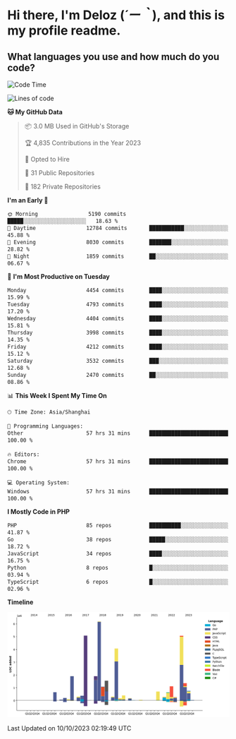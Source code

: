 # **Hi there, I'm Deloz (*´ー｀*), and this is my profile readme.**

## **What languages you use and how much do you code?**

<!--START_SECTION:waka-->
![Code Time](http://img.shields.io/badge/Code%20Time-2%2C604%20hrs%2045%20mins-blue)

![Lines of code](https://img.shields.io/badge/From%20Hello%20World%20I%27ve%20Written-34.5%20million%20lines%20of%20code-blue)

**🐱 My GitHub Data** 

> 📦 3.0 MB Used in GitHub's Storage 
 > 
> 🏆 4,835 Contributions in the Year 2023
 > 
> 💼 Opted to Hire
 > 
> 📜 31 Public Repositories 
 > 
> 🔑 182 Private Repositories 
 > 
**I'm an Early 🐤** 

```text
🌞 Morning                5190 commits        █████░░░░░░░░░░░░░░░░░░░░   18.63 % 
🌆 Daytime                12784 commits       ███████████░░░░░░░░░░░░░░   45.88 % 
🌃 Evening                8030 commits        ███████░░░░░░░░░░░░░░░░░░   28.82 % 
🌙 Night                  1859 commits        ██░░░░░░░░░░░░░░░░░░░░░░░   06.67 % 
```
📅 **I'm Most Productive on Tuesday** 

```text
Monday                   4454 commits        ████░░░░░░░░░░░░░░░░░░░░░   15.99 % 
Tuesday                  4793 commits        ████░░░░░░░░░░░░░░░░░░░░░   17.20 % 
Wednesday                4404 commits        ████░░░░░░░░░░░░░░░░░░░░░   15.81 % 
Thursday                 3998 commits        ████░░░░░░░░░░░░░░░░░░░░░   14.35 % 
Friday                   4212 commits        ████░░░░░░░░░░░░░░░░░░░░░   15.12 % 
Saturday                 3532 commits        ███░░░░░░░░░░░░░░░░░░░░░░   12.68 % 
Sunday                   2470 commits        ██░░░░░░░░░░░░░░░░░░░░░░░   08.86 % 
```


📊 **This Week I Spent My Time On** 

```text
🕑︎ Time Zone: Asia/Shanghai

💬 Programming Languages: 
Other                    57 hrs 31 mins      █████████████████████████   100.00 % 

🔥 Editors: 
Chrome                   57 hrs 31 mins      █████████████████████████   100.00 % 

💻 Operating System: 
Windows                  57 hrs 31 mins      █████████████████████████   100.00 % 
```

**I Mostly Code in PHP** 

```text
PHP                      85 repos            ██████████░░░░░░░░░░░░░░░   41.87 % 
Go                       38 repos            █████░░░░░░░░░░░░░░░░░░░░   18.72 % 
JavaScript               34 repos            ████░░░░░░░░░░░░░░░░░░░░░   16.75 % 
Python                   8 repos             █░░░░░░░░░░░░░░░░░░░░░░░░   03.94 % 
TypeScript               6 repos             █░░░░░░░░░░░░░░░░░░░░░░░░   02.96 % 
```



**Timeline**

![Lines of Code chart](https://raw.githubusercontent.com/deloz/deloz/main/assets/bar_graph.png)


 Last Updated on 10/10/2023 02:19:49 UTC
<!--END_SECTION:waka-->
